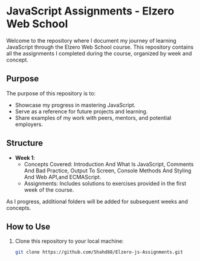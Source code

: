 # JavaScript Assignments - Elzero Web School  

Welcome to the repository where I document my journey of learning JavaScript through the Elzero Web School course. This repository contains all the assignments I completed during the course, organized by week and concept.  

## Purpose  
The purpose of this repository is to:  
- Showcase my progress in mastering JavaScript.  
- Serve as a reference for future projects and learning.  
- Share examples of my work with peers, mentors, and potential employers.  

## Structure  
- **Week 1**:  
  - Concepts Covered: Introduction And What Is JavaScript, Comments And Bad Practice, Output To Screen, Console Methods And Styling And Web API,and ECMAScript.  
  - Assignments: Includes solutions to exercises provided in the first week of the course.  

As I progress, additional folders will be added for subsequent weeks and concepts.  

## How to Use  
1. Clone this repository to your local machine:  
   ```bash
   git clone https://github.com/Shahd88/Elzero-js-Assignments.git
